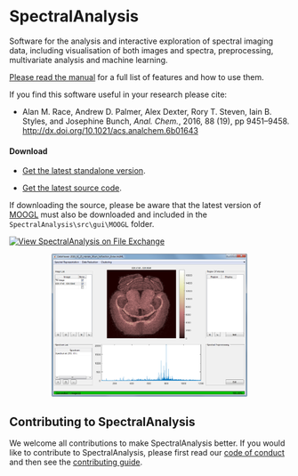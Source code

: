 # SpectralAnalysis
Software for the analysis and interactive exploration of spectral imaging data, including visualisation of both images and spectra, preprocessing, multivariate analysis and machine learning. 

[Please read the manual](https://alanrace.github.io/SpectralAnalysis/) for a full list of features and how to use them.

If you find this software useful in your research please cite:  

* Alan M. Race, Andrew D. Palmer, Alex Dexter, Rory T. Steven, Iain B. Styles, and Josephine Bunch, *Anal. Chem.*, 2016, 88 (19), pp 9451–9458. http://dx.doi.org/10.1021/acs.analchem.6b01643

#### Download 
* [Get the latest standalone version](https://github.com/AlanRace/SpectralAnalysis/releases/). 

* [Get the latest source code](https://github.com/AlanRace/SpectralAnalysis).

If downloading the source, please be aware that the latest version of [MOOGL](https://github.com/AlanRace/MOOGL/tree/master) must also be downloaded and included in the `SpectralAnalysis\src\gui\MOOGL` folder.

[![View SpectralAnalysis on File Exchange](https://www.mathworks.com/matlabcentral/images/matlab-file-exchange.svg)](https://de.mathworks.com/matlabcentral/fileexchange/77942-spectralanalysis)

<p align="center">
  <img src="https://raw.githubusercontent.com/AlanRace/SpectralAnalysis/master/docs-src/static/images/SpectralAnalysis-interface.png" width="70%">
</p>

## Contributing to SpectralAnalysis
We welcome all contributions to make SpectralAnalysis better. If you would like to contribute to SpectralAnalysis, please first read our [code of conduct](CODE_OF_CONDUCT.md) and then see the [contributing guide](docs/CONTRIBUTING.md).
